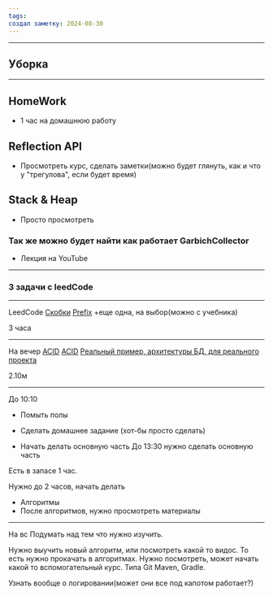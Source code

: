 ```yaml
---
tags: 
создал заметку: 2024-08-30
---
```

---
## Уборка

---

## HomeWork
- 1 час на домашнюю работу

## Reflection API 
- Просмотреть курс, сделать заметки(можно будет глянуть, как и что у "трегулова", если будет время)

## Stack & Heap
- Просто просмотреть 
### Так же можно будет найти как работает GarbichCollector
- Лекция на YouTube

---
### 3 задачи с leedCode 

--- 
LeedCode
[Скобки](https://leetcode.com/problems/valid-parentheses/description/)
[Prefix](https://leetcode.com/problems/longest-common-prefix/description/)
+еще одна, на выбор(можно с учебника)

3 часа

---
На вечер
[ACID](https://www.youtube.com/watch?v=gxCIZCDnBlY&list=PLURucSbFlTbS9o88IvLB14YLuebq0jrvr)
[ACID](https://www.youtube.com/watch?v=gOB3hpAVIIQ)
[Реальный пример, архитектуры БД, для реального проекта](https://www.youtube.com/watch?v=Le068hyK0ec)

2.10м

---




До 10:10 
- Помыть полы
- Сделать домашнее задание (хот-бы просто сделать)

- Начать делать основную часть 
До 13:30 нужно сделать основную часть

Есть в запасе 1 час. 

Нужно до 2 часов, начать делать
- Алгоритмы
- После алгоритмов, нужно просмотреть материалы 



---
На вс
Подумать над тем что нужно изучить. 

Нужно выучить новый алгоритм, или посмотреть какой то видос. То есть нужно прокачать в алгоритмах.
Нужно посмотреть, может начать какой то вспомогательный курс. Типа Git 
Maven, Gradle. 

Узнать вообще о логировании(может они все под капотом работает?)

